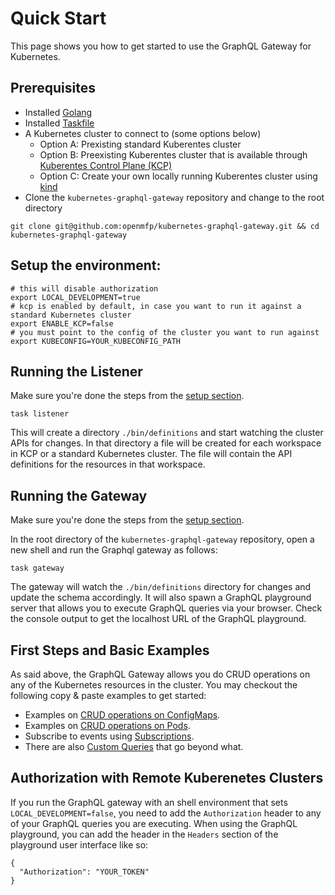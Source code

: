 # Quick Start

This page shows you how to get started to use the GraphQL Gateway for Kubernetes.

## Prerequisites
- Installed [Golang](https://go.dev/doc/install)
- Installed [Taskfile](https://taskfile.dev/installation)
- A Kubernetes cluster to connect to (some options below)
  - Option A: Prexisting standard Kuberentes cluster
  - Option B: Preexisting Kuberentes cluster that is available through [Kuberentes Control Plane (KCP)](https://docs.kcp.io/kcp/main/setup/quickstart/)
  - Option C: Create your own locally running Kuberentes cluster using [kind](https://kind.sigs.k8s.io/)
- Clone the `kubernetes-graphql-gateway` repository and change to the root directory
```shell
git clone git@github.com:openmfp/kubernetes-graphql-gateway.git && cd kubernetes-graphql-gateway
```  


## Setup the environment:
```shell
# this will disable authorization
export LOCAL_DEVELOPMENT=true 
# kcp is enabled by default, in case you want to run it against a standard Kubernetes cluster
export ENABLE_KCP=false
# you must point to the config of the cluster you want to run against
export KUBECONFIG=YOUR_KUBECONFIG_PATH
```
## Running the Listener

Make sure you're done the steps from the [setup section](#setup-the-environment).

```shell
task listener
```
This will create a directory `./bin/definitions` and start watching the cluster APIs for changes.
In that directory a file will be created for each workspace in KCP or a standard Kubernetes cluster.
The file will contain the API definitions for the resources in that workspace.

## Running the Gateway

Make sure you're done the steps from the [setup section](#setup-the-environment).

In the root directory of the `kubernetes-graphql-gateway` repository, open a new shell and run the Graphql gateway as follows:
```shell
task gateway
```

The gateway will watch the `./bin/definitions` directory for changes and update the schema accordingly.
It will also spawn a GraphQL playground server that allows you to execute GraphQL queries via your browser.
Check the console output to get the localhost URL of the GraphQL playground.

## First Steps and Basic Examples

As said above, the GraphQL Gateway allows you do CRUD operations on any of the Kubernetes resources in the cluster.
You may checkout the following copy & paste examples to get started:
- Examples on [CRUD operations on ConfigMaps](./configmap_queries.md).
- Examples on [CRUD operations on Pods](./pod_queries.md).
- Subscribe to events using [Subscriptions](./subscriptions.md).
- There are also [Custom Queries](./custom_queries.md) that go beyond what.


## Authorization with Remote Kuberenetes Clusters

If you run the GraphQL gateway with an shell environment that sets `LOCAL_DEVELOPMENT=false`, you need to add the `Authorization` header to any of your GraphQL queries you are executing.
When using the GraphQL playground, you can add the header in the `Headers` section of the playground user interface like so:
```shell
{
  "Authorization": "YOUR_TOKEN"
}
```
